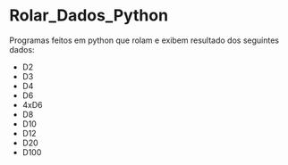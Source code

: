 # Rolar_Dados_Python

Programas feitos em python que rolam e exibem resultado dos seguintes dados:

- D2
- D3
- D4
- D6
- 4xD6
- D8
- D10
- D12
- D20
- D100
